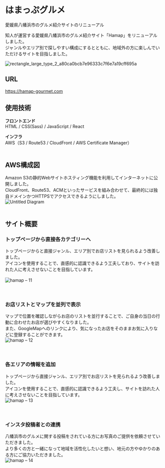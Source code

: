 # はまっぷグルメ

愛媛県八幡浜市のグルメ紹介サイトのリニューアル

知人が運営する愛媛県八幡浜市のグルメ紹介サイト「Hamap」をリニューアルしました。  
ジャンルやエリア別で探しやすい構成にするとともに、地域外の方に楽しんでいただけるサイトを目指しました。

![rectangle_large_type_2_a80ca0bcb7e96333c7f6e7a19cff695a](https://user-images.githubusercontent.com/70832534/103057299-7141df80-45e2-11eb-8e63-b54f683afdf4.jpg)  

## URL 
<https://hamap-gourmet.com>
</br>

## 使用技術
<strong>フロントエンド</strong>  
HTML / CSS(Sass) / JavaScript / React   

<strong>インフラ</strong>  
AWS（S3 / Route53 / CloudFront / AWS Certificate Manager）  
</br>

## AWS構成図
Amazon S3の静的Webサイトホスティング機能を利用してインターネットに公開しました。  
CloudFront、Route53、ACMといったサービスを組み合わせて、最終的には独自ドメインかつHTTPSでアクセスできるようにしました。
</br>
![Untitled Diagram](https://user-images.githubusercontent.com/70832534/102887843-f91cd200-449a-11eb-90d1-9dec4ce42378.png)  
</br>

## サイト概要
<!--![hamap – 15](https://user-images.githubusercontent.com/70832534/103165772-09e49380-485f-11eb-9d95-b9b031ad9ea9.jpg)
</br>
</br>
![hamap – 16](https://user-images.githubusercontent.com/70832534/103165774-0d781a80-485f-11eb-8190-fcaa9e3c97c7.jpg)
</br>
</br>-->
<!--
### 現状
<strong>地域外の方向けの説明が不足しており、かつ、情報がまとまっていない。</strong>  

* お店の位置を示すマップがなく、具体的な位置が俯瞰で見れない。  
* グルメと関係が薄い情報が掲載されており、情報が散らばっている。  
* トップページから各カテゴリーの詳細情報までが遠い。  
* 地域についての説明がなく、内向きになっている。  
</br>
</br>

### 改善と方針
<strong>地域外の方にもわかりやすく情報を届けるために、簡単に情報にたどり着ける構造にするとともに、八幡浜市についての情報も追加する。</strong>  

* お店の位置を示すマップがなく、具体的な位置が俯瞰で見れない。  
* グルメと関係が薄い情報が掲載されており、情報が散らばっている。  
* トップページから各カテゴリーの詳細情報までが遠い。  
</br>
</br>

<strong>目的</strong>  
地域外からの新規顧客を増やす  
<strong>目標</strong>  
当サイトを経由してお店の予約がなされる  
<strong>ターゲット</strong>  
20〜40代の男女で、旅行や地域のグルメが好きなフットワークが軽い方  
</br>
-->

### トップページから直接各カテゴリーへ
トップページからと直接ジャンル、エリア別でお店リストを見られるよう改善しました。  
アイコンを使用することで、直感的に認識できるよう工夫しており、サイトを訪れた人に考えさせないことを目指しています。  
</br>
![hamap – 11](https://user-images.githubusercontent.com/70832534/103165290-2a115400-4859-11eb-891d-5e4aa01dcfcd.jpg)  
</br>
</br>
### お店リストとマップを並列で表示
マップで位置を確認しながらお店のリストを並行することで、ご自身の当日の行動に合わせたお店が選びやすくなりました。  
また、GoogleMapへのリンクにより、気になったお店をそのままお気に入りなどに登録することができます。
</br>
![hamap – 12](https://user-images.githubusercontent.com/70832534/103165294-2ed60800-4859-11eb-8f2a-26a1e6d45d76.jpg)  
</br>
</br>
### 各エリアの情報を追加
トップページから直接ジャンル、エリア別でお店リストを見られるよう改善しました。  
アイコンを使用することで、直感的に認識できるよう工夫し、サイトを訪れた人に考えさせないことを目指しています。
</br>
![hamap – 13](https://user-images.githubusercontent.com/70832534/103165295-2f6e9e80-4859-11eb-9544-57b0d0bf1289.jpg)  
</br>
</br>
### インスタ投稿者との連携
八幡浜市のグルメに関する投稿をされている方にお写真のご提供を依頼させていただきました。  
より多くの方と一緒になって地域を活性化したいと想い、地元の方やゆかりのある方にご協力いただきました。
</br>
![hamap – 14](https://user-images.githubusercontent.com/70832534/103165715-7d39d580-485e-11eb-8174-e17c5d15d375.jpg)
